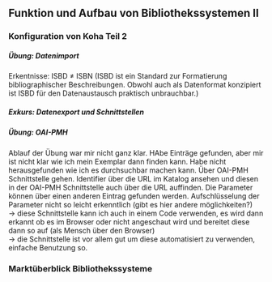 ## Funktion und Aufbau von Bibliothekssystemen II ##

### Konfiguration von Koha Teil 2 
##### Übung: Datenimport
Erkentnisse: ISBD ≠ ISBN (ISBD ist ein Standard zur Formatierung bibliographischer Beschreibungen. Obwohl auch als Datenformat konzipiert ist ISBD für den Datenaustausch praktisch unbrauchbar.) 
##### Exkurs: Datenexport und Schnittstellen  
##### Übung: OAI-PMH  
Ablauf der Übung war mir nicht ganz klar. HAbe Einträge gefunden, aber mir ist nicht klar wie ich mein Exemplar dann finden kann. Habe nicht herausgefunden wie ich es durchsuchbar machen kann. Über OAI-PMH Schnittstelle gehen. Identifier über die URL im Katalog ansehen und diesen in der OAI-PMH Schnittstelle auch über die URL auffinden. Die Parameter können über einen anderen Eintrag gefunden werden.  Aufschlüsselung der Parameter nicht so leicht erkenntlich (gibt es hier andere möglichkeiten?)  
  -> diese Schnittstelle kann ich auch in einem Code verwenden, es wird dann erkannt ob es im Browser oder nicht angeschaut wird und bereitet diese dann so auf (als Mensch über den Browser)  
  -> die Schnittstelle ist vor allem gut um diese automatisiert zu verwenden, einfache Benutzung so.

### Marktüberblick Bibliothekssysteme
